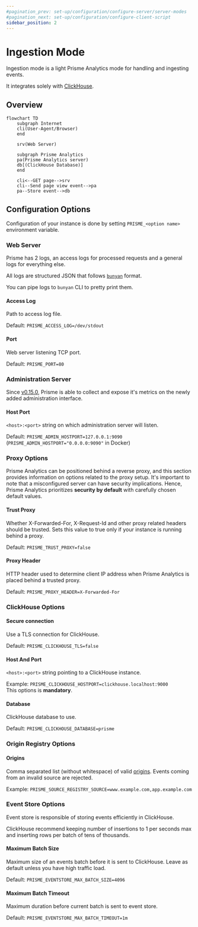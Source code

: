 ```yaml
---
#pagination_prev: set-up/configuration/configure-server/server-modes
#pagination_next: set-up/configuration/configure-client-script
sidebar_position: 2
---
```


# Ingestion Mode

Ingestion mode is a light Prisme Analytics mode for handling and ingesting
events.

It integrates solely with [ClickHouse](https://clickhouse.com).

## Overview

```mermaid
flowchart TD
    subgraph Internet
    cli(User-Agent/Browser)
    end

    srv(Web Server)

    subgraph Prisme Analytics
    pa(Prisme Analytics server)
    db[(ClickHouse Database)]
    end

    cli<--GET page-->srv
    cli--Send page view event-->pa
    pa--Store event-->db
```

## Configuration Options

Configuration of your instance is done by setting `PRISME_<option name>`
environment variable.

### Web Server

Prisme has 2 logs, an access logs for processed requests and a general logs for
everything else.

All logs are structured JSON that follows
[`bunyan`](https://github.com/trentm/node-bunyan) format.

You can pipe logs to `bunyan` CLI to pretty print them.

#### Access Log

Path to access log file.

Default: `PRISME_ACCESS_LOG=/dev/stdout`

#### Port

Web server listening TCP port.

Default: `PRISME_PORT=80`

### Administration Server

Since [v0.15.0](https://github.com/prismelabs/analytics/releases/tag/v0.15.0),
Prisme is able to collect and expose it's metrics on the newly added
administration interface.

#### Host Port

`<host>:<port>` string on which administration server will listen.

Default: `PRISME_ADMIN_HOSTPORT=127.0.0.1:9090`
(`PRISME_ADMIN_HOSTPORT="0.0.0.0:9090"` in Docker)

### Proxy Options

Prisme Analytics can be positioned behind a reverse proxy, and this section
provides information on options related to the proxy setup. It's important to
note that a misconfigured server can have security implications. Hence, Prisme
Analytics prioritizes **security by default** with carefully chosen default
values.

#### Trust Proxy

Whether X-Forwarded-For, X-Request-Id and other proxy related headers should be
trusted. Sets this value to true only if your instance is running behind a
proxy.

Default: `PRISME_TRUST_PROXY=false`

#### Proxy Header

HTTP header used to determine client IP address when Prisme Analytics is placed
behind a trusted proxy.

Default: `PRISME_PROXY_HEADER=X-Forwarded-For`

### ClickHouse Options

#### Secure connection

Use a TLS connection for ClickHouse.

Default: `PRISME_CLICKHOUSE_TLS=false`

#### Host And Port

`<host>:<port>` string pointing to a ClickHouse instance.

Example: `PRISME_CLICKHOUSE_HOSTPORT=clickhouse.localhost:9000`\
This options is **mandatory**.

#### Database

ClickHouse database to use.

Default: `PRISME_CLICKHOUSE_DATABASE=prisme`

### Origin Registry Options

#### Origins

Comma separated list (without whitespace) of valid
[origins](https://developer.mozilla.org/en-US/docs/Web/HTTP/Headers/Origin).
Events coming from an invalid source are rejected.

Example: `PRISME_SOURCE_REGISTRY_SOURCE=www.example.com,app.example.com`

### Event Store Options

Event store is responsible of storing events efficiently in ClickHouse.

ClickHouse recommend keeping number of insertions to 1 per seconds max and
inserting rows per batch of tens of thousands.

#### Maximum Batch Size

Maximum size of an events batch before it is sent to ClickHouse. Leave as
default unless you have high traffic load.

Default: `PRISME_EVENTSTORE_MAX_BATCH_SIZE=4096`

#### Maximum Batch Timeout

Maximum duration before current batch is sent to event store.

Default: `PRISME_EVENTSTORE_MAX_BATCH_TIMEOUT=1m`

